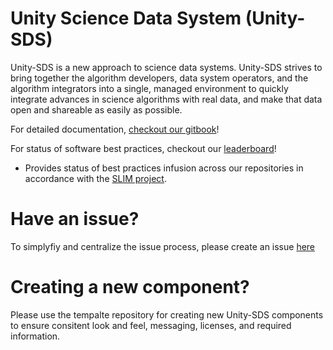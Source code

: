 # Unity Science Data System (Unity-SDS)

Unity-SDS is a new approach to science data systems. Unity-SDS strives to bring together the algorithm developers, data system operators, and the algorithm integrators into a single, managed environment to quickly integrate advances in science algorithms with real data, and make that data open and shareable as easily as possible.

For detailed documentation, [checkout our gitbook](https://unity-sds.gitbook.io/docs/)!

For status of software best practices, checkout our [leaderboard](https://github.com/NASA-AMMOS/slim-leaderboard/blob/main/examples/slim-unity-leaderboard.md)! 
- Provides status of best practices infusion across our repositories in accordance with the [SLIM project](https://nasa-ammos.github.io/slim/). 

# Have an issue?

To simplyfiy and centralize the issue process, please create an issue [here](https://github.com/unity-sds/issue-triage/issues)

# Creating a new component?

Please use the tempalte repository for creating new Unity-SDS components to ensure consitent look and feel, messaging, licenses, and required information.
